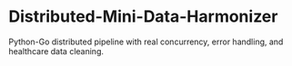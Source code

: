 # Distributed-Mini-Data-Harmonizer
Python-Go distributed pipeline with real concurrency, error handling, and healthcare data cleaning.
